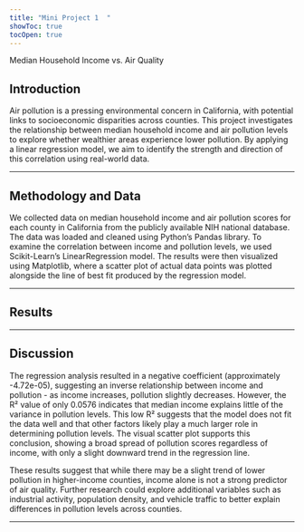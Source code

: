 ```yaml
---
title: "Mini Project 1  "
showToc: true
tocOpen: true
---
```

Median Household Income vs. Air Quality 
<!--more-->

## Introduction
Air pollution is a pressing environmental concern in California, with potential links to socioeconomic disparities across counties. This project investigates the relationship between median household income and air pollution levels to explore whether wealthier areas experience lower pollution. By applying a linear regression model, we aim to identify the strength and direction of this correlation using real-world data.

---


## Methodology and Data

We collected data on median household income and air pollution scores for each county in California from the publicly available NIH national database. The data was loaded and cleaned using Python’s Pandas library. To examine the correlation between income and pollution levels, we used Scikit-Learn’s LinearRegression model. The results were then visualized using Matplotlib, where a scatter plot of actual data points was plotted alongside the line of best fit produced by the regression model.

---

## Results

---

## Discussion
The regression analysis resulted in a negative coefficient (approximately -4.72e-05), suggesting an inverse relationship between income and pollution - as income increases, pollution slightly decreases. However, the R² value of only 0.0576 indicates that median income explains little of the variance in pollution levels. This low R² suggests that the model does not fit the data well and that other factors likely play a much larger role in determining pollution levels. The visual scatter plot supports this conclusion, showing a broad spread of pollution scores regardless of income, with only a slight downward trend in the regression line.

These results suggest that while there may be a slight trend of lower pollution in higher-income counties, income alone is not a strong predictor of air quality. Further research could explore additional variables such as industrial activity, population density, and vehicle traffic to better explain differences in pollution levels across counties.

---
